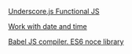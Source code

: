 [Underscore.js Functional JS](http://underscorejs.org/)

[Work with date and time](https://momentjs.com/)

[Babel JS compiler. ES6 noce library](http://babeljs.io/)
